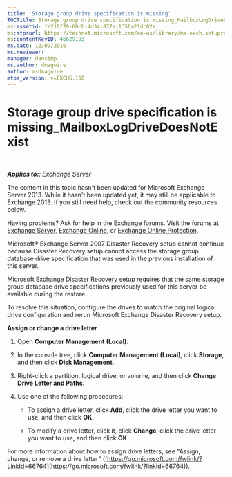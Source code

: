 ```yaml
---
title: 'Storage group drive specification is missing'
TOCTitle: Storage group drive specification is missing_MailboxLogDriveDoesNotExist
ms:assetid: fe210f29-60cb-4d34-877e-1356a21dc02a
ms:mtpsurl: https://technet.microsoft.com/en-us/library/ms.exch.setupreadiness.mailboxlogdrivedoesnotexist(v=EXCHG.150)
ms:contentKeyID: 46629193
ms.date: 12/09/2016
ms.reviewer: 
manager: dansimp
ms.author: dmaguire
author: msdmaguire
mtps_version: v=EXCHG.150
---
```


# Storage group drive specification is missing\_MailboxLogDriveDoesNotExist

 

_**Applies to:**: Exchange Server_

The content in this topic hasn't been updated for Microsoft Exchange Server 2013. While it hasn't been updated yet, it may still be applicable to Exchange 2013. If you still need help, check out the community resources below.

Having problems? Ask for help in the Exchange forums. Visit the forums at [Exchange Server](https://go.microsoft.com/fwlink/p/?linkid=60612), [Exchange Online](https://go.microsoft.com/fwlink/p/?linkid=267542), or [Exchange Online Protection](https://go.microsoft.com/fwlink/p/?linkid=285351).

Microsoft® Exchange Server 2007 Disaster Recovery setup cannot continue because Disaster Recovery setup cannot access the storage group database drive specification that was used in the previous installation of this server.

Microsoft Exchange Disaster Recovery setup requires that the same storage group database drive specifications previously used for this server be available during the restore.

To resolve this situation, configure the drives to match the original logical drive configuration and rerun Microsoft Exchange Disaster Recovery setup.

**Assign or change a drive letter**

1. Open **Computer Management** **(Local)**.

2. In the console tree, click **Computer Management (Local)**, click **Storage**, and then click **Disk Management**.

3. Right-click a partition, logical drive, or volume, and then click **Change Drive Letter and Paths**.

4. Use one of the following procedures:

      - To assign a drive letter, click **Add**, click the drive letter you want to use, and then click **OK**.

      - To modify a drive letter, click it, click **Change**, click the drive letter you want to use, and then click **OK**.

For more information about how to assign drive letters, see "Assign, change, or remove a drive letter" ([https://go.microsoft.com/fwlink/?LinkId=66764](https://go.microsoft.com/fwlink/?linkid=66764)).
